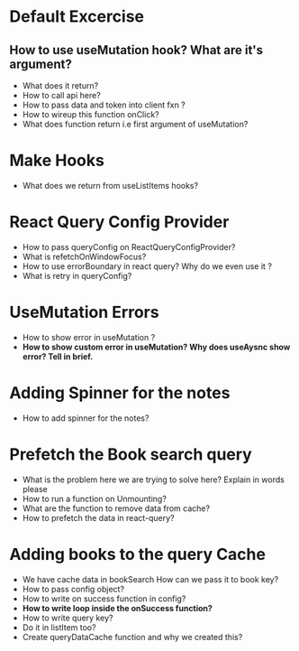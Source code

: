 # Default Excercise

## How to use useMutation hook? What are it's argument?

- What does it return?
- How to call api here?
- How to pass data and token into client fxn ?
- How to wireup this function onClick?
- What does function return i.e first argument of useMutation?

# Make Hooks

- What does we return from useListItems hooks?

# React Query Config Provider

- How to pass queryConfig on ReactQueryConfigProvider?
- What is refetchOnWindowFocus?
- How to use errorBoundary in react query? Why do we even use it ?
- What is retry in queryConfig?

# UseMutation Errors

- How to show error in useMutation ?
- **How to show custom error in useMutation? Why does useAysnc show error? Tell in brief.**

# Adding Spinner for the notes

- How to add spinner for the notes?

# Prefetch the Book search query

- What is the problem here we are trying to solve here? Explain in words please
- How to run a function on Unmounting?
- What are the function to remove data from cache?
- How to prefetch the data in react-query?

# Adding books to the query Cache

- We have cache data in bookSearch How can we pass it to book key?
- How to pass config object?
- How to write on success function in config?
- **How to write loop inside the onSuccess function?**
- How to write query key?
- Do it in listItem too?
- Create queryDataCache function and why we created this?
